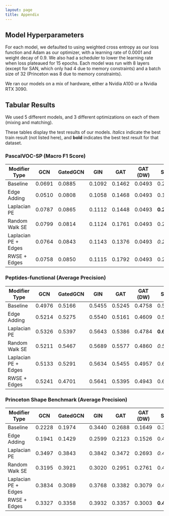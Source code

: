 ```yaml
---
layout: page
title: Appendix
---
```

## Model Hyperparameters

For each model, we defaulted to using weighted cross entropy as our loss function and Adam as our optimizer, with a learning rate of 0.0001 and
weight decay of 0.9. We also had a scheduler to lower the learning rate when loss plateaued for 15 epochs. Each model was run with 8 layers (except for
SAN, which only had 4 due to memory constraints) and a batch size of 32 (Princeton was 8 due to memory constraints). 

We ran our models on a mix of hardware, either a Nvidia A100 or a Nvidia RTX 3090.

## Tabular Results

We used 5 different models, and 3 different optimizations on each of them (mixing and matching).

These tables display the test results of our models. *Italics* indicate the best train result (not listed here), 
and **bold** indicates the best test result for that dataset.

### PascalVOC-SP (Macro F1 Score)

| Modifier Type        | GCN    | GatedGCN | GIN    | GAT    | GAT (DW) | SAN    |
|----------------------|--------|----------|--------|--------|---------------|--------|
| Baseline             | 0.0691 | 0.0885   | 0.1092 | 0.1462 | 0.0493        | 0.2006 |
| Edge Adding          | 0.0510 | 0.0808   | 0.1058 | 0.1468 | 0.0493        | 0.1923 |
| Laplacian PE         | 0.0787 | 0.0865   | 0.1112 | 0.1448 | 0.0493        | **0.2195** |
| Random Walk SE       | 0.0799 | 0.0814   | 0.1124 | 0.1761 | 0.0493        | 0.2157 |
| Laplacian PE + Edges | 0.0764 | 0.0843   | 0.1143 | 0.1376 | 0.0493        | *0.2156* |
| RWSE + Edges         | 0.0758 | 0.0850   | 0.1115 | 0.1792 | 0.0493        | 0.2105 |

### Peptides-functional (Average Precision)

| Modifier Type        | GCN    | GatedGCN | GIN    | GAT    | GAT (DW) | SAN    |
|----------------------|--------|----------|--------|--------|---------------|--------|
| Baseline             | 0.4976 | 0.5166   | 0.5455 | 0.5245 | 0.4758        | 0.5745 |
| Edge Adding          | 0.5214 | 0.5275   | 0.5540 | 0.5161 | 0.4609        | 0.5696 |
| Laplacian PE         | 0.5326 | 0.5397   | 0.5643 | 0.5386 | 0.4784        | **0.6126** |
| Random Walk SE       | 0.5211 | 0.5467   | 0.5689 | 0.5577 | 0.4860        | *0.5913* |
| Laplacian PE + Edges | 0.5133 | 0.5291   | 0.5634 | 0.5455 | 0.4957        | 0.6066 |
| RWSE + Edges         | 0.5241 | 0.4701   | 0.5641 | 0.5395 | 0.4943        | 0.6092 |

### Princeton Shape Benchmark (Average Precision)

| Modifier Type        | GCN    | GatedGCN | GIN    | GAT    | GAT (DW) | SAN    |
|----------------------|--------|----------|--------|--------|---------------|--------|
| Baseline             | 0.2228 | 0.1974   | 0.3440 | 0.2688 | 0.1649        | 0.3875 |
| Edge Adding          | 0.1941 | 0.1429   | 0.2599 | 0.2123 | 0.1526        | 0.4270 |
| Laplacian PE         | 0.3497 | 0.3843   | 0.3842 | 0.3472 | 0.2693        | *0.4268* |
| Random Walk SE       | 0.3195 | 0.3921   | 0.3020 | 0.2951 | 0.2761        | 0.4415 |
| Laplacian PE + Edges | 0.3834 | 0.3089   | 0.3768 | 0.3382 | 0.3079        | 0.4493 |
| RWSE + Edges         | 0.3327 | 0.3358   | 0.3932 | 0.3357 | 0.3003        | **0.4629** |